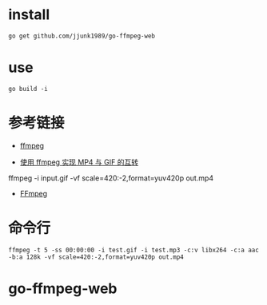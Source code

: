 # install

```
go get github.com/jjunk1989/go-ffmpeg-web
```

# use

```
go build -i
```

# 参考链接

* [ffmpeg](https://www.ffmpeg.org/documentation.html)

* [使用 ffmpeg 实现 MP4 与 GIF 的互转](http://note.rpsh.net/posts/2015/04/21/mac-osx-ffmpeg-mp4-gif-convert/)

ffmpeg -i input.gif -vf scale=420:-2,format=yuv420p out.mp4

* [FFmpeg](http://blog.csdn.net/john_crash/article/details/48676229)

# 命令行

```
ffmpeg -t 5 -ss 00:00:00 -i test.gif -i test.mp3 -c:v libx264 -c:a aac -b:a 128k -vf scale=420:-2,format=yuv420p out.mp4
```

# go-ffmpeg-web
